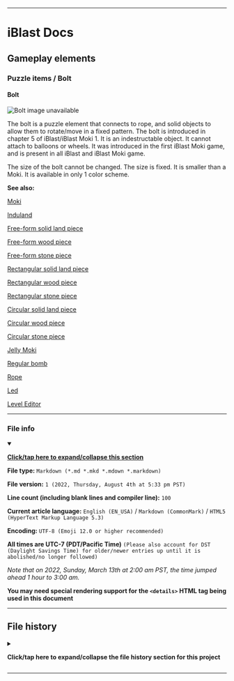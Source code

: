 
***

# iBlast Docs

## Gameplay elements

### Puzzle items / Bolt

#### Bolt

![Bolt image unavailable](/)

The bolt is a puzzle element that connects to rope, and solid objects to allow them to rotate/move in a fixed pattern. The bolt is introduced in chapter 5 of iBlast/iBlast Moki 1. It is an indestructable object. It cannot attach to balloons or wheels. It was introduced in the first iBlast Moki game, and is present in all iBlast and iBlast Moki game.

The size of the bolt cannot be changed. The size is fixed. It is smaller than a Moki. It is available in only 1 color scheme.

**See also:**

[Moki](/Docs/Gameplay/Elements/Characters/Moki/)

[Induland](/Docs/Gameplay/Chapters/1/Induland/)

[Free-form solid land piece](/Docs/Gameplay/Level-editor/Shapes/Free-form-solid-land-piece/)

[Free-form wood piece](/Docs/Gameplay/Level-editor/Shapes/Free-form-wood-piece/)

[Free-form stone piece](/Docs/Gameplay/Level-editor/Shapes/Free-form-stone-piece/)

[Rectangular solid land piece](/Docs/Gameplay/Level-editor/Shapes/Rectangular-land-piece/)

[Rectangular wood piece](/Docs/Gameplay/Level-editor/Shapes/Rectangular-wood-piece/)

[Rectangular stone piece](/Docs/Gameplay/Level-editor/Shapes/Rectangular-stone-piece/)

[Circular solid land piece](/Docs/Gameplay/Level-editor/Shapes/Circular-land-piece/)

[Circular wood piece](/Docs/Gameplay/Level-editor/Shapes/Circular-wood-piece/)

[Circular stone piece](/Docs/Gameplay/Level-editor/Shapes/Circular-stone-piece/)

[Jelly Moki](/Docs/Gameplay/Elements/Characters/Moki/Jelly/)

[Regular bomb](/Docs/Gameplay/Elements/Puzzle-items/Bombs/Regular/)

[Rope](/Docs/Gameplay/Elements/Puzzle-items/Rope/)

[Led](/Docs/Gameplay/Elements/Puzzle-items/Led/)

[Level Editor](/Docs/Gameplay/Level-Editor/)

***

### File info

<details open><summary><p lang="en"><b><u>Click/tap here to expand/collapse this section</u></b></p></summary>

**File type:** `Markdown (*.md *.mkd *.mdown *.markdown)`

**File version:** `1 (2022, Thursday, August 4th at 5:33 pm PST)`

**Line count (including blank lines and compiler line):** `100`

**Current article language:** `English (EN_USA)` / `Markdown (CommonMark)` / `HTML5 (HyperText Markup Language 5.3)`

**Encoding:** `UTF-8 (Emoji 12.0 or higher recommended)`

**All times are UTC-7 (PDT/Pacific Time)** `(Please also account for DST (Daylight Savings Time) for older/newer entries up until it is abolished/no longer followed)`

_Note that on 2022, Sunday, March 13th at 2:00 am PST, the time jumped ahead 1 hour to 3:00 am._

**You may need special rendering support for the `<details>` HTML tag being used in this document**

</details>

***

## File history

<details><summary><p lang="en"><b>Click/tap here to expand/collapse the file history section for this project</b></p></summary>

<details><summary><p lang="en"><b>Version 1 (2022, Thursday, August 4th at 5:33 pm PST)</b></p></summary>

**This version was made by:** [`@seanpm2001`](https://github.com/seanpm2001/)

> Changes:

- [x] Started the file
- [x] Added the title section
- [x] Added the `main` section
- [x] Added the `file info` section
- [x] Added the `file history` section
- [ ] No other changes in version 1

</details>

</details>

***

